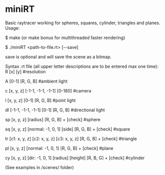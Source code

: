 # miniRT

Basic raytracer working for spheres, squares, cylinder, triangles and planes. 
Usage:

$ make (or make bonus for multithreaded faster rendering)

$ ./miniRT <path-to-file.rt> [--save]

save is optional and will save the scene as a bitmap.

Syntax .rt file (all upper letter descriptions are to be entered max one time):
R  [x] [y] #resolution 

A  [0-1] [R, G, B] #ambient light

c  [x, y, z] [-1-1, -1-1, -1-1] [0-180] #camera

l  [x, y, z] [0-1] [R, G, B] #point light

dl [-1-1, -1-1, -1-1] [0-1] [R, G, B] #directional light


sp [x, y, z] [radius] [R, G, B] + [check] #sphere

sq [x, y, z] [normal: -1, 0, 1] [side] [R, G, B] + [check] #square

tr [c1: x, y, z] [c2: x, y, z] [c3: x, y, z] [R, G, B] + [check] #triangle

pl [x, y, z] [normal: -1, 0, 1] [R, G, B] + [check] #plane

cy [x, y, z] [dir: -1, 0, 1] [radius] [height] [R, B, G] + [check] #cylinder


(See examples in /scenes/ folder)
